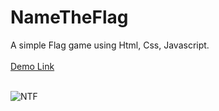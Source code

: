 # NameTheFlag
A simple Flag game using Html, Css, Javascript. <br><br>
<a href="https://jo-erl.github.io/NameTheFlag/">Demo Link</a><br><br>

![NTF](https://github.com/Jo-erl/NameTheFlag/assets/133300552/02aea939-2365-4686-8ed5-efbe81923603)
